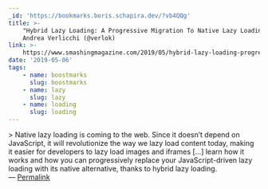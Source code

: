 ```yaml
---
_id: 'https://bookmarks.boris.schapira.dev/?vb4QQg'
title: >-
    "Hybrid Lazy Loading: A Progressive Migration To Native Lazy Loading",
    Andrea Verlicchi (@verlok)
link: >-
    https://www.smashingmagazine.com/2019/05/hybrid-lazy-loading-progressive-migration-native/
date: '2019-05-06'
tags:
    - name: boostmarks
      slug: boostmarks
    - name: lazy
      slug: lazy
    - name: loading
      slug: loading
---
```


&gt; Native lazy loading is coming to the web. Since it doesn’t depend on
JavaScript, it will revolutionize the way we lazy load content today, making it
easier for developers to lazy load images and iframes […] learn how it works and
how you can progressively replace your JavaScript-driven lazy loading with its
native alternative, thanks to hybrid lazy loading. <br>&#8212;
<a href="https://bookmarks.boris.schapira.dev/?vb4QQg" title="Permalink">Permalink</a>
